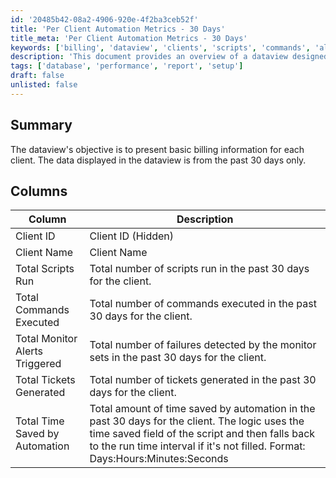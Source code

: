 ```yaml
---
id: '20485b42-08a2-4906-920e-4f2ba3ceb52f'
title: 'Per Client Automation Metrics - 30 Days'
title_meta: 'Per Client Automation Metrics - 30 Days'
keywords: ['billing', 'dataview', 'clients', 'scripts', 'commands', 'alerts', 'tickets', 'automation', 'time-saved']
description: 'This document provides an overview of a dataview designed to display essential billing information for each client over the past 30 days, including metrics such as total scripts run, commands executed, monitor alerts triggered, tickets generated, and time saved by automation.'
tags: ['database', 'performance', 'report', 'setup']
draft: false
unlisted: false
---
```


## Summary

The dataview's objective is to present basic billing information for each client. The data displayed in the dataview is from the past 30 days only.

## Columns

| Column                         | Description                                                                                                      |
|--------------------------------|------------------------------------------------------------------------------------------------------------------|
| Client ID                     | Client ID (Hidden)                                                                                               |
| Client Name                   | Client Name                                                                                                     |
| Total Scripts Run             | Total number of scripts run in the past 30 days for the client.                                               |
| Total Commands Executed       | Total number of commands executed in the past 30 days for the client.                                         |
| Total Monitor Alerts Triggered | Total number of failures detected by the monitor sets in the past 30 days for the client.                      |
| Total Tickets Generated        | Total number of tickets generated in the past 30 days for the client.                                         |
| Total Time Saved by Automation | Total amount of time saved by automation in the past 30 days for the client. The logic uses the time saved field of the script and then falls back to the run time interval if it's not filled. Format: Days:Hours:Minutes:Seconds |



